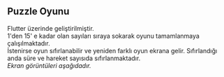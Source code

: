 ## Puzzle Oyunu

Flutter üzerinde geliştirilmiştir.</br>
1'den 15' e kadar olan sayıları sıraya sokarak oyunu tamamlanmaya çalışılmaktadır.</br>
İstenirse oyun sıfırlanabilir ve yeniden farklı oyun ekrana gelir. Sıfırlandığı anda süre ve hareket sayısıda sıfırlanmaktadır.</br>
*Ekran görüntüleri aşağıdadır.*</br>

